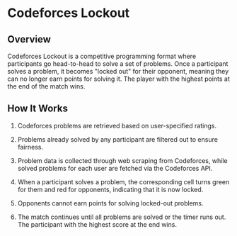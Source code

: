 # Codeforces Lockout

## Overview

Codeforces Lockout is a competitive programming format where participants go head-to-head to solve a set of problems. Once a participant solves a problem, it becomes "locked out" for their opponent, meaning they can no longer earn points for solving it. The player with the highest points at the end of the match wins.

## How It Works

1. Codeforces problems are retrieved based on user-specified ratings.

2. Problems already solved by any participant are filtered out to ensure fairness.

3. Problem data is collected through web scraping from Codeforces, while solved problems for each user are fetched via the Codeforces API.

4. When a participant solves a problem, the corresponding cell turns green for them and red for opponents, indicating that it is now locked.

5. Opponents cannot earn points for solving locked-out problems.

6. The match continues until all problems are solved or the timer runs out. The participant with the highest score at the end wins.
